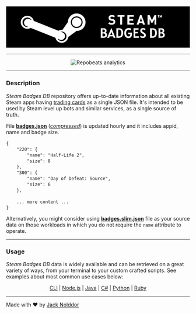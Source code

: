 <div align="center">

![Steam Badges DB](https://github.com/nolddor/steam-badges-db/raw/main/resources/banner.png "Steam Badges DB logo")

</div>

---

<div align="center">

![Repobeats analytics](https://repobeats.axiom.co/api/embed/172037d379e6f08cdcefa56905abf10a8ab8b5f2.svg "Repobeats analytics image")

</div>

---
### Description

_Steam Badges DB_ repository offers up-to-date information about all existing Steam apps having [trading cards](https://steamcommunity.com/tradingcards) as a single JSON file. It's intended to be used by Steam level up bots and similar services, as a single source of truth.

File **[badges.json](https://github.com/nolddor/steam-badges-db/raw/main/data/badges.json)** (_[compressed](https://github.com/nolddor/steam-badges-db/raw/main/data/badges.min.json)_) is updated hourly and it includes appid, name and badge size.
```
{
    "220": {
        "name": "Half-Life 2",
        "size": 8
    },
    "300": {
        "name": "Day of Defeat: Source",
        "size": 6
    },

    ... more content ...
}
```
Alternatively, you might consider using **[badges.slim.json](https://github.com/nolddor/steam-badges-db/raw/main/data/badges.slim.json)** file as your source data on those workloads in which you do not require the `name` attribute to operate.

---
### Usage

_Steam Badges DB_ data is widely available and can be retrieved on a great variety of ways, from your terminal to your custom crafted scripts. See examples about most common use cases below:
<div align="center">

[CLI](https://github.com/nolddor/steam-badges-db/wiki#cli) | [Node.js](https://github.com/nolddor/steam-badges-db/wiki#nodejs) | [Java](https://github.com/nolddor/steam-badges-db/wiki#java) | [C#](https://github.com/nolddor/steam-badges-db/wiki#c) | [Python](https://github.com/nolddor/steam-badges-db/wiki#python) | [Ruby](https://github.com/nolddor/steam-badges-db/wiki#ruby)

</div>

---
Made with :heart: by [Jack Nolddor](https://steamcommunity.com/id/nolddor)
